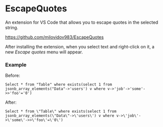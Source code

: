 # EscapeQuotes

An extension for VS Code that allows you to escape quotes in the selected string.

https://github.com/milovidov983/EscapeQuotes


After installing the extension, when you select text and right-click on it, a new *Escape quotes* menu will appear.

### Example

Before:

```
Select * from "Table" where exists(select 1 from jsonb_array_elements("Data"->'users') v where v->'job'->'some'->>'foo'='0')
```

After:

```
Select * from \"Table\" where exists(select 1 from jsonb_array_elements(\"Data\"->\'users\') v where v->\'job\'->\'some\'->>\'foo\'=\'0\')
```

